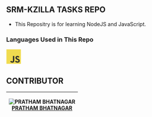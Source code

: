 ## SRM-KZILLA TASKS REPO
- This Repositry is for learning NodeJS and JavaScript.

<h3 align="left">Languages Used in This Repo</h3>
  <a
    href="https://developer.mozilla.org/en-US/docs/Web/JavaScript"
    target="_blank"
  >
    <img
      src="https://raw.githubusercontent.com/devicons/devicon/master/icons/javascript/javascript-original.svg"
      alt="javascript"
      width="40"
      height="40"
    />
  </a>

## CONTRIBUTOR

| <p align="center">![PRATHAM BHATNAGAR](https://github.com/pratham-bhatnagar.png?size=128)<br>[PRATHAM BHATNAGAR](https://github.com/pratham-bhatnagar)</p> 
| -------------------------------------------------------------------------------------------------------------------------------- |